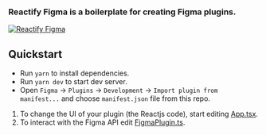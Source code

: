 ### Reactify Figma is a boilerplate for creating Figma plugins.

[![Reactify Figma][product-screenshot]](https://github.com/olehwebdev/reactify-figma)

## Quickstart

- Run `yarn` to install dependencies.
- Run `yarn dev` to start dev server.
- Open `Figma` -> `Plugins` -> `Development` -> `Import plugin from manifest...` and choose `manifest.json` file from this repo.

1. To change the UI of your plugin (the Reactjs code), start editing [App.tsx](src/app/App.tsx).  
2. To interact with the Figma API edit [FigmaPlugin.ts](./src/plugin/FigmaPlugin.ts).

[product-screenshot]: https://github.com/olehwebdev/reactify-figma/assets/10379680/3c46282c-32e1-4ddb-85b0-08586eb98401